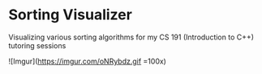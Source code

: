 # Sorting Visualizer
Visualizing various sorting algorithms for my CS 191 (Introduction to C++) tutoring sessions

![Imgur](https://imgur.com/oNRybdz.gif =100x)

